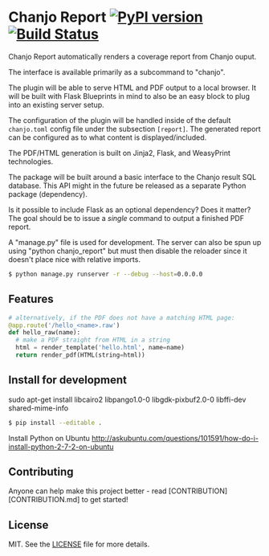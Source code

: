 # Chanjo Report [![PyPI version][fury-image]][fury-url] [![Build Status][travis-image]][travis-url]
Chanjo Report automatically renders a coverage report from Chanjo ouput.

The interface is available primarily as a subcommand to "chanjo".

The plugin will be able to serve HTML and PDF output to a local browser. It will be built with Flask Blueprints in mind to also be an easy block to plug into an existing server setup.

The configuration of the plugin will be handled inside of the default ``chanjo.toml`` config file under the subsection ``[report]``. The generated report can be configured as to what content is displayed/included.

The PDF/HTML generation is built on Jinja2, Flask, and WeasyPrint technologies.

The package will be built around a basic interface to the Chanjo result SQL database. This API might in the future be released as a separate Python package (dependency).

Is it possible to include Flask as an optional dependency? Does it matter? The goal should be to issue a *single* command to output a finished PDF report.

A "manage.py" file is used for development. The server can also be spun up using "python chanjo_report" but must then disable the reloader since it doesn't place nice with relative imports.

```bash
$ python manage.py runserver -r --debug --host=0.0.0.0
```


## Features

```python
# alternatively, if the PDF does not have a matching HTML page:
@app.route('/hello_<name>.raw')
def hello_raw(name):
  # make a PDF straight from HTML in a string
  html = render_template('hello.html', name=name)
  return render_pdf(HTML(string=html))
```


## Install for development
sudo apt-get install libcairo2 libpango1.0-0 libgdk-pixbuf2.0-0 libffi-dev shared-mime-info

```bash
$ pip install --editable .
```

Install Python on Ubuntu
http://askubuntu.com/questions/101591/how-do-i-install-python-2-7-2-on-ubuntu


## Contributing
Anyone can help make this project better - read [CONTRIBUTION][CONTRIBUTION.md] to get started!


## License
MIT. See the [LICENSE](LICENSE) file for more details.


[fury-url]: http://badge.fury.io/py/chanjo-report
[fury-image]: https://badge.fury.io/py/chanjo-report.png

[travis-url]: https://travis-ci.org/robinandeer/chanjo-report
[travis-image]: https://travis-ci.org/robinandeer/chanjo-report.png?branch=develop
